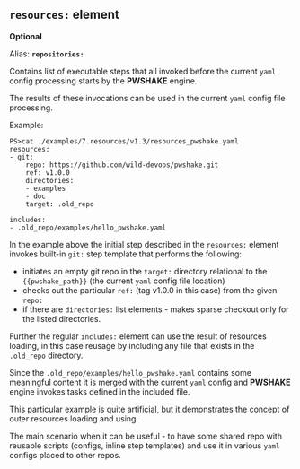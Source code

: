 ## **`resources:` element**

**Optional**

Alias: **`repositories:`**

Contains list of executable steps that all invoked before the current `yaml` config processing starts by the **PWSHAKE** engine.

The results of these invocations can be used in the current `yaml` config file processing.

Example:
```
PS>cat ./examples/7.resources/v1.3/resources_pwshake.yaml
resources:
- git:
    repo: https://github.com/wild-devops/pwshake.git
    ref: v1.0.0
    directories:
    - examples
    - doc
    target: .old_repo

includes:
- .old_repo/examples/hello_pwshake.yaml
```
In the example above the initial step described in the `resources:` element invokes built-in `git:` step template that performs the following:
* initiates an empty git repo in the `target:` directory relational to the `{{pwshake_path}}` (the current `yaml` config file location)
* checks out the particular `ref:` (tag v1.0.0 in this case) from the given `repo:`
* if there are `directories:` list elements - makes sparse checkout only for the listed directories.

Further the regular `includes:` element can use  the result of resources loading, in this case reusage by including any file that exists in the `.old_repo` directory.

Since the `.old_repo/examples/hello_pwshake.yaml` contains some meaningful content it is merged with the current `yaml` config and **PWSHAKE** engine invokes tasks defined in the included file.

This particular example is quite artificial, but it demonstrates the concept of outer resources loading and using.

The main scenario when it can be useful - to have some shared repo with reusable scripts (configs, inline step templates) and use it in various `yaml` configs placed to other repos.
